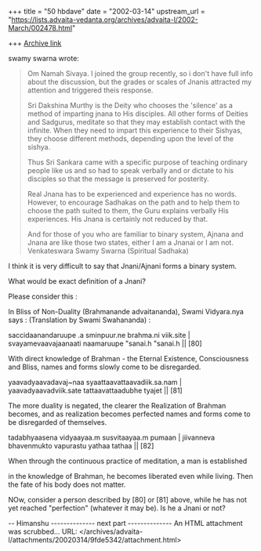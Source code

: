 +++
title = "50 hbdave"
date = "2002-03-14"
upstream_url = "https://lists.advaita-vedanta.org/archives/advaita-l/2002-March/002478.html"

+++
[Archive link](https://lists.advaita-vedanta.org/archives/advaita-l/2002-March/002478.html)



swamy swarna wrote:

> Om Namah Sivaya. I joined the group recently, so i
> don't have full info about the discussion, but the
> grades or scales of Jnanis attracted my attention and
> triggered theis response.
>
> Sri Dakshina Murthy is the Deity who chooses the
> 'silence' as a method of imparting jnana to His
> disciples. All other forms of Deities and Sadgurus,
> meditate so that they may establish contact with the
> infinite. When they need to impart this experience to
> their Sishyas, they choose different methods,
> depending upon the level of the sishya.
>
> Thus Sri Sankara came with a specific purpose of
> teaching ordinary people like us and so had to speak
> verbally and or dictate to his disciples so that the
> message is preserved for posterity.
>
> Real Jnana has to be experienced and experience has no
> words. However, to encourage Sadhakas on the path and
> to help them to choose the path suited to them, the
> Guru explains verbally His experiences. His Jnana is
> certainly not reduced by that.
>
> And for those of you who are familiar to binary
> system, Ajnana and Jnana are like those two states,
> either I am a Jnanai or I am not.
> Venkateswara Swamy Swarna
> (Spiritual Sadhaka)

I think it is very difficult to say that Jnani/Ajnani forms
a binary system.

What would be exact definition of a Jnani?

Please consider this :

In Bliss of Non-Duality (Brahmanande advaitananda), Swami
Vidyara.nya says : (Translation by Swami Swahananda) :

saccidaanandaruupe .a sminpuur.ne brahma.ni viik.site |
svayamevaavajaanaati naamaruupe "sanai.h "sanai.h      ||   [80]

With direct knowledge of Brahman - the Eternal Existence, Consciousness
and Bliss, names and forms slowly  come to be disregarded.

yaavadyaavadavaj~naa syaattaavattaavadiik.sa.nam |
yaavadyaavadviik.sate tattaavattaadubhe tyajet          ||  [81]

The more duality is negated, the clearer the Realization of Brahman
becomes,
and as realization becomes perfected names and forms come to be
disregarded of themselves.


tadabhyaasena vidyaayaa.m susvitaayaa.m pumaan |
jiivanneva bhavenmukto vapurastu yathaa tathaa   || [82]

When through the continuous practice of meditation, a man is established

in the knowledge of Brahman, he becomes liberated even while living.
Then
the fate of his body does not matter.


NOw, consider a person described by  [80] or [81] above, while he has
not yet
reached "perfection" (whatever it may be). Is he a Jnani or not?

-- Himanshu
-------------- next part --------------
An HTML attachment was scrubbed...
URL: </archives/advaita-l/attachments/20020314/9fde5342/attachment.html>

